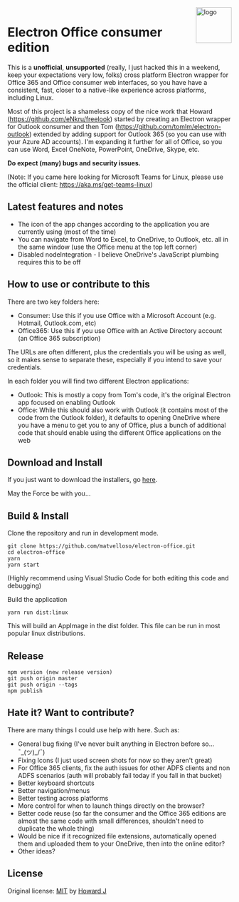 <img src="build/icons/128x128.png" alt="logo" height="80" align="right" />

# Electron Office consumer edition

This is a **unofficial**, **unsupported** (really, I just hacked this in a weekend, keep your expectations very low, folks) cross platform Electron wrapper for Office 365 and Office consumer web interfaces, so you have have a consistent, fast, closer to a native-like experience across platforms, including Linux.

Most of this project is a shameless copy of the nice work that Howard (https://github.com/eNkru/freelook) started by creating an Electron wrapper for Outlook consumer and then Tom (https://github.com/tomlm/electron-outlook) extended by adding support for Outlook 365 (so you can use with your Azure AD accounts). I'm expanding it further for all of Office, so you can use Word, Excel OneNote, PowerPoint, OneDrive, Skype, etc.

**Do expect (many) bugs and security issues.**

(Note: If you came here looking for Microsoft Teams for Linux, please use the official client: https://aka.ms/get-teams-linux)

## Latest features and notes

* The icon of the app changes according to the application you are currently using (most of the time)
* You can navigate from Word to Excel, to OneDrive, to Outlook, etc. all in the same window (use the Office menu at the top left corner)
* Disabled nodeIntegration - I believe OneDrive's JavaScript plumbing requires this to be off

## How to use or contribute to this

There are two key folders here:

* Consumer: Use this if you use Office with a Microsoft Account (e.g. Hotmail, Outlook.com, etc)
* Office365: Use this if you use Office with an Active Directory account (an Office 365 subscription) 

The URLs are often different, plus the credentials you will be using as well, so it makes sense to separate these, especially if you intend to save your credentials.

In each folder you will find two different Electron applications:

* Outlook: This is mostly a copy from Tom's code, it's the original Electron app focused on enabling Outlook
* Office: While this should also work with Outlook (it contains most of the code from the Outlook folder), it defaults to opening OneDrive where you have a menu to get you to any of Office, plus a bunch of additional code that should enable using the different Office applications on the web

## Download and Install

If you just want to download the installers, go [here](https://github.com/matvelloso/electron-office/releases). 

May the Force be with you...

## Build & Install
Clone the repository and run in development mode.
```
git clone https://github.com/matvelloso/electron-office.git
cd electron-office
yarn
yarn start
```
(Highly recommend using Visual Studio Code for both editing this code and debugging)

Build the application 
```
yarn run dist:linux
```
This will build an AppImage in the dist folder. This file can be run in most popular linux distributions.

## Release
```
npm version (new release version)
git push origin master
git push origin --tags
npm publish
```
## Hate it? Want to contribute?

There are many things I could use help with here. Such as:

* General bug fixing (I've never built anything in Electron before so... ¯\_(ツ)_/¯)
* Fixing Icons (I just used screen shots for now so they aren't great)
* For Office 365 clients, fix the auth issues for other ADFS clients and non ADFS scenarios (auth will probably fail today if you fall in that bucket)
* Better keyboard shortcuts
* Better navigation/menus
* Better testing across platforms
* More control for when to launch things directly on the browser?
* Better code reuse (so far the consumer and the Office 365 editions are almost the same code with small differences, shouldn't need to duplicate the whole thing)
* Would be nice if it recognized file extensions, automatically opened them and uploaded them to your OneDrive, then into the online editor?
* Other ideas?

## License
Original license:
[MIT](https://github.com/eNkru/electron-xiami/blob/master/LICENSE) by [Howard J](https://enkru.github.io/)
